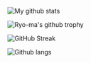 ![My github stats](https://github-readme-stats.vercel.app/api?username=Yoann-Renard&show_icons=true&theme=gruvbox&include_all_commits=true)

![Ryo-ma's github trophy](https://github-profile-trophy.vercel.app/?username=Yoann-Renard&row=1&theme=gruvbox)

![GitHub Streak](https://github-readme-streak-stats.herokuapp.com?user=Yoann-Renard&theme=gruvbox)

![Github langs](https://github-readme-stats.vercel.app/api/top-langs/?username=Yoann-Renard&layout=compact&langs_count=10&hide=javascript,html,css,php,tsql,hack&theme=gruvbox)

<!--
**Yoann-Renard/Yoann-Renard** is a ✨ _special_ ✨ repository because its `README.md` (this file) appears on your GitHub profile.

Here are some ideas to get you started:

- 🔭 I’m currently working on ...
- 🌱 I’m currently learning ...
- 👯 I’m looking to collaborate on ...
- 🤔 I’m looking for help with ...
- 💬 Ask me about ...
- 📫 How to reach me: ...
- 😄 Pronouns: ...
- ⚡ Fun fact: ...
-->
